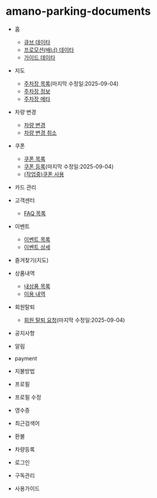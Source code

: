 # amano-parking-documents

- 홈
    - [큐브 데이타](./documents/api/home/home_cube_dto/HomeCubeDto/overview.md)
    - [프로모션(배너) 데이타](./documents/api/home/home_promotion_dto/HomePromotionDto/overview.md)
    - [가이드 데이타](./documents/api/home/home_guide_dto/HomeGuideDto/overview.md)

- 지도
    - [주차장 목록](./documents/api/plots/plot_dto/PlotDto/overview.md)(마지막 수정일:2025-09-04)
    - [주차장 정보](./documents/api/plots/plot_dto/PlotInfoDto/overview.md)
    - [주차장 메타](./documents/api/plots/plot_dto/MetaDto/overview.md)
- 차량 변경
    - [차량 변경](./documents/api/car_change/car_change_dto/CarChangeDto/overview.md)
    - [차량 변경 취소](./documents/api/car_change/car_change_dto/CarChangeCancelDto/overview.md)
- 쿠폰
    - [쿠폰 목록](./documents/api/coupon/coupon_dto/CouponDto/overview.md)
    - [쿠폰 등록](./documents/api/coupon_registration/coupon_registration_dto/CouponRegistrationDto/overview.md)(마지막 수정일:2025-09-04)
    - [(작업중)쿠폰 사용](#)
- 카드 관리
- 고객센터
    - [FAQ 목록](./documents/api/customer/customer_dto/CustomerDto/overview.md)
- 이벤트
    - [이벤트 목록](./documents/api/event/event_dto/EventDto/overview.md)
    - [이벤트 상세](./documents/api/event/event_detail_dto/EventDetailDto/overview.md)
- 즐겨찾기(지도)
- 상품내역
    - [내상품 목록](./documents/api/history/history_prd_dto/HistoryPrdDto/overview.md)
    - [이용 내역](./documents/api/history/history_use_dto/HistoryUseDto/overview.md)
- 회원탈퇴
    - [회원 탈퇴 요청](./documents/api/leave/leave_dto/LeaveDto/overview.md)(마지막 수정일:2025-09-04)
- 공지사항
- 알림
- payment
- 지불방법
- 프로필
- 프로필 수정
- 영수증
- 최근검색어
- 환불
- 차량등록
- 로그인
- 구독관리
- 사용가이드